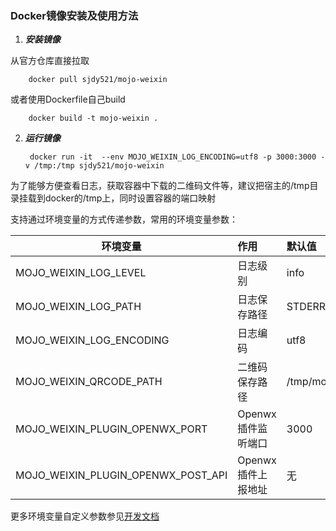 ### Docker镜像安装及使用方法

1. ***安装镜像***

  从官方仓库直接拉取

        docker pull sjdy521/mojo-weixin
        
  或者使用Dockerfile自己build
  
        docker build -t mojo-weixin .

2. ***运行镜像***

        docker run -it  --env MOJO_WEIXIN_LOG_ENCODING=utf8 -p 3000:3000 -v /tmp:/tmp sjdy521/mojo-weixin 

  为了能够方便查看日志，获取容器中下载的二维码文件等，建议把宿主的/tmp目录挂载到docker的/tmp上，同时设置容器的端口映射

  支持通过环境变量的方式传递参数，常用的环境变量参数：
  
  | 环境变量                         | 作用              | 默认值                            |
  | ---------------------------------|:------------------| :---------------------------------|
  | MOJO_WEIXIN_LOG_LEVEL             | 日志级别          | info                              |
  | MOJO_WEIXIN_LOG_PATH              | 日志保存路径      | STDERR                            |
  | MOJO_WEIXIN_LOG_ENCODING          | 日志编码          | utf8                              |
  | MOJO_WEIXIN_QRCODE_PATH           | 二维码保存路径    | /tmp/mojo_weixin_qrcode_default.png|
  | MOJO_WEIXIN_PLUGIN_OPENWX_PORT    | Openwx插件监听端口| 3000                              |
  | MOJO_WEIXIN_PLUGIN_OPENWX_POST_API| Openwx插件上报地址| 无                                |

  更多环境变量自定义参数参见[开发文档](https://metacpan.org/pod/distribution/Mojo-Weixin/lib/Mojo/Weixin.pm#new)
